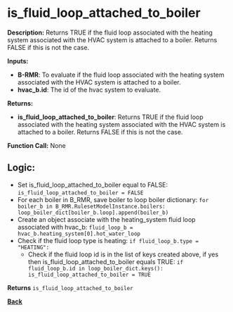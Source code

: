 # is_fluid_loop_attached_to_boiler  

**Description:** Returns TRUE if the fluid loop associated with the heating system associated with the HVAC system is attached to a boiler. Returns FALSE if this is not the case.   

**Inputs:**  
- **B-RMR**: To evaluate if the fluid loop associated with the heating system associated with the HVAC system is attached to a boiler.   
- **hvac_b.id**: The id of the hvac system to evaluate.  

**Returns:**  
- **is_fluid_loop_attached_to_boiler**: Returns TRUE if the fluid loop associated with the heating system associated with the HVAC system is attached to a boiler. Returns FALSE if this is not the case.   
 
**Function Call:** None  

## Logic:   
- Set is_fluid_loop_attached_to_boiler equal to FALSE: `is_fluid_loop_attached_to_boiler = FALSE`  
- For each boiler in B_RMR, save boiler to loop boiler dictionary: `for boiler_b in B_RMR.RulesetModelInstance.boilers: loop_boiler_dict[boiler_b.loop].append(boiler_b)`
- Create an object associate with the heating_system fluid loop associated with hvac_b: `fluid_loop_b = hvac_b.heating_system[0].hot_water_loop`
- Check if the fluid loop type is heating: `if fluid_loop_b.type = "HEATING":`
    - Check if the fluid loop id is in the list of keys created above, if yes then is_fluid_loop_attached_to_boiler equals TRUE: `if fluid_loop_b.id in loop_boiler_dict.keys(): is_fluid_loop_attached_to_boiler = TRUE` 

**Returns** `is_fluid_loop_attached_to_boiler`  



**[Back](../_toc.md)**
